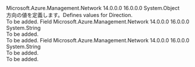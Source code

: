 <Type Name="Direction" FullName="Microsoft.Azure.Management.Network.Models.Direction">
  <TypeSignature Language="C#" Value="public static class Direction" />
  <TypeSignature Language="ILAsm" Value=".class public auto ansi abstract sealed beforefieldinit Direction extends System.Object" />
  <TypeSignature Language="DocId" Value="T:Microsoft.Azure.Management.Network.Models.Direction" />
  <TypeSignature Language="VB.NET" Value="Public Class Direction" />
  <TypeSignature Language="F#" Value="type Direction = class" />
  <AssemblyInfo>
    <AssemblyName>Microsoft.Azure.Management.Network</AssemblyName>
    <AssemblyVersion>14.0.0.0</AssemblyVersion>
    <AssemblyVersion>16.0.0.0</AssemblyVersion>
  </AssemblyInfo>
  <Base>
    <BaseTypeName>System.Object</BaseTypeName>
  </Base>
  <Interfaces />
  <Docs>
    <summary>
            <span data-ttu-id="db708-101">方向の値を定義します。</span><span class="sxs-lookup"><span data-stu-id="db708-101">Defines values for Direction.</span></span>
            </summary>
    <remarks>To be added.</remarks>
  </Docs>
  <Members>
    <Member MemberName="Inbound">
      <MemberSignature Language="C#" Value="public const string Inbound;" />
      <MemberSignature Language="ILAsm" Value=".field public static literal string Inbound" />
      <MemberSignature Language="DocId" Value="F:Microsoft.Azure.Management.Network.Models.Direction.Inbound" />
      <MemberSignature Language="VB.NET" Value="Public Const Inbound As String " />
      <MemberSignature Language="F#" Value="val mutable Inbound : string" Usage="Microsoft.Azure.Management.Network.Models.Direction.Inbound" />
      <MemberType>Field</MemberType>
      <AssemblyInfo>
        <AssemblyName>Microsoft.Azure.Management.Network</AssemblyName>
        <AssemblyVersion>14.0.0.0</AssemblyVersion>
        <AssemblyVersion>16.0.0.0</AssemblyVersion>
      </AssemblyInfo>
      <ReturnValue>
        <ReturnType>System.String</ReturnType>
      </ReturnValue>
      <Docs>
        <summary>To be added.</summary>
        <remarks>To be added.</remarks>
      </Docs>
    </Member>
    <Member MemberName="Outbound">
      <MemberSignature Language="C#" Value="public const string Outbound;" />
      <MemberSignature Language="ILAsm" Value=".field public static literal string Outbound" />
      <MemberSignature Language="DocId" Value="F:Microsoft.Azure.Management.Network.Models.Direction.Outbound" />
      <MemberSignature Language="VB.NET" Value="Public Const Outbound As String " />
      <MemberSignature Language="F#" Value="val mutable Outbound : string" Usage="Microsoft.Azure.Management.Network.Models.Direction.Outbound" />
      <MemberType>Field</MemberType>
      <AssemblyInfo>
        <AssemblyName>Microsoft.Azure.Management.Network</AssemblyName>
        <AssemblyVersion>14.0.0.0</AssemblyVersion>
        <AssemblyVersion>16.0.0.0</AssemblyVersion>
      </AssemblyInfo>
      <ReturnValue>
        <ReturnType>System.String</ReturnType>
      </ReturnValue>
      <Docs>
        <summary>To be added.</summary>
        <remarks>To be added.</remarks>
      </Docs>
    </Member>
  </Members>
</Type>